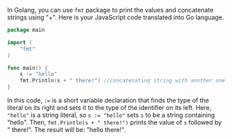In Golang, you can use `fmt` package to print the values and concatenate strings using "+". Here is your JavaScript code translated into Go language.

```go
package main

import (
	"fmt"
)

func main() {
	s := "hello"
	fmt.Println(s + " there!") //concatenating string with another one
}
``` 

In this code, `:=` is a short variable declaration that finds the type of the literal on its right and sets it to the type of the identifier on its left. Here, `"hello"` is a string literal, so `s := "hello"` sets `s` to be a string containing "hello". Then, `fmt.Println(s + " there!")` prints the value of `s` followed by " there!". The result will be: "hello there!".

